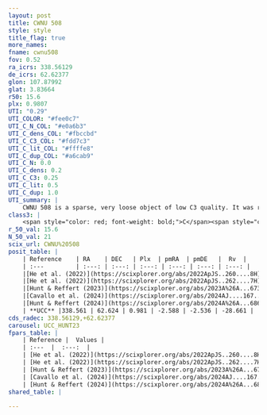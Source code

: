 ```yaml
---
layout: post
title: CWNU 508
style: style
title_flag: true
more_names: 
fname: cwnu508
fov: 0.52
ra_icrs: 338.56129
de_icrs: 62.62377
glon: 107.87992
glat: 3.83664
r50: 15.6
plx: 0.9807
UTI: "0.29"
UTI_COLOR: "#fee0c7"
UTI_C_N_COL: "#e0a6b3"
UTI_C_dens_COL: "#fbccbd"
UTI_C_C3_COL: "#fdd7c3"
UTI_C_lit_COL: "#ffffe8"
UTI_C_dup_COL: "#a6cab9"
UTI_C_N: 0.0
UTI_C_dens: 0.2
UTI_C_C3: 0.25
UTI_C_lit: 0.5
UTI_C_dup: 1.0
UTI_summary: |
    CWNU 508 is a sparse, very loose object of low C3 quality. It was recently reported but it is moderately studied in the literature.<br><br><span style="color: #99180f; font-weight: bold;">Warning: </span>contains less than 25 stars with <i>P>0.5</i> estimated.
class3: |
    <span style="color: red; font-weight: bold;">C</span><span style="color: red; font-weight: bold;">C</span>
r_50_val: 15.6
N_50_val: 21
scix_url: CWNU%20508
posit_table: |
    | Reference    | RA    | DEC   | Plx  | pmRA  | pmDE   |  Rv  |
    | :---         | :---: | :---: | :---: | :---: | :---: | :---: |
    |[He et al. (2022)](https://scixplorer.org/abs/2022ApJS..260....8H) | 338.278 | 62.7 | 0.98 | -2.63 | -2.55 | -- |
    |[He et al. (2022)](https://scixplorer.org/abs/2022ApJS..262....7H) | 338.492 | 63.067 | 1.018 | -2.816 | -2.491 | -- |
    |[Hunt & Reffert (2023)](https://scixplorer.org/abs/2023A%26A...673A.114H) | 338.587 | 62.602 | 0.959 | -2.519 | -2.451 | -33.907 |
    |[Cavallo et al. (2024)](https://scixplorer.org/abs/2024AJ....167...12C) | 338.427 | 62.603 | 0.969 | -- | -- | -- |
    |[Hunt & Reffert (2024)](https://scixplorer.org/abs/2024A%26A...686A..42H) | 338.587 | 62.602 | 0.959 | -2.519 | -2.451 | -33.907 |
    | **UCC** |338.561 | 62.624 | 0.981 | -2.588 | -2.536 | -28.661 | 
cds_radec: 338.56129,+62.62377
carousel: UCC_HUNT23
fpars_table: |
    | Reference |  Values |
    | :---  |  :---:  |
    | [He et al. (2022)](https://scixplorer.org/abs/2022ApJS..260....8H) | `AG=2.5, m-M=9.7, logAge=7.5, Z=0.018` |
    | [He et al. (2022)](https://scixplorer.org/abs/2022ApJS..262....7H) | `A0=2.9, logAge=8.7` |
    | [Hunt & Reffert (2023)](https://scixplorer.org/abs/2023A%26A...673A.114H) | `AV50=3.048, diffAV50=2.047, MOD50=9.993, logAge50=7.511` |
    | [Cavallo et al. (2024)](https://scixplorer.org/abs/2024AJ....167...12C) | `AV50=2.84, dMod50=10.37, logAge50=7.2, [Fe/H]50=0.45` |
    | [Hunt & Reffert (2024)](https://scixplorer.org/abs/2024A%26A...686A..42H) | `MassJ=138.573` |
shared_table: |
    
---
```

